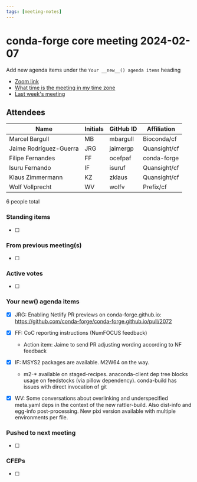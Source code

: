 ```yaml
---
tags: [meeting-notes]
---
```

# conda-forge core meeting 2024-02-07

Add new agenda items under the `Your __new__() agenda items` heading

- [Zoom link](https://zoom.us/j/9138593505?pwd=SWh3dE1IK05LV01Qa0FJZ1ZpMzJLZz09)
- [What time is the meeting in my time zone](https://dateful.com/convert/utc?t=5pm)
- [Last week's meeting](https://hackmd.io/#REPLACE_ME#)

## Attendees

| Name                    | Initials | GitHub ID        | Affiliation                 |
| ----------------------- | -------- | ---------------  | --------------------------- |
| Marcel Bargull          | MB       | mbargull         | Bioconda/cf                 |
| Jaime Rodríguez-Guerra  | JRG      | jaimergp         | Quansight/cf                |
| Filipe Fernandes        | FF       | ocefpaf          | conda-forge                 |
| Isuru Fernando          | IF       | isuruf           | Quansight/cf                |
| Klaus Zimmermann        | KZ       | zklaus           | Quansight/cf                |
| Wolf Vollprecht         | WV       | wolfv            | Prefix/cf                   |

6 people total

### Standing items

- [ ]

### From previous meeting(s)

- [ ]

### Active votes

- [ ]

### Your __new__() agenda items

- [X] JRG: Enabling Netlify PR previews on conda-forge.github.io: https://github.com/conda-forge/conda-forge.github.io/pull/2072
- [X] FF: CoC reporting instructions (NumFOCUS feedback)
  - Action item: Jaime to send PR adjusting wording according to NF feedback
- [X] IF: MSYS2 packages are available. M2W64 on the way.
  - m2-* available on staged-recipes. anaconda-client dep tree blocks usage on feedstocks (via pillow dependency). conda-build has issues with direct invocation of git
- [X] WV: Some conversations about overlinking and underspecified meta.yaml deps in the context of the new rattler-build. Also dist-info and egg-info post-processing. New pixi version available with multiple environments per file.


### Pushed to next meeting

- [ ]

### CFEPs

- [ ]

